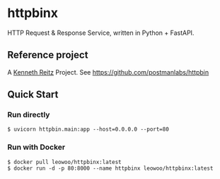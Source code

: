 # httpbinx
HTTP Request &amp; Response Service, written in Python + FastAPI.

## Reference project

A  [Kenneth Reitz](http://kennethreitz.org/bitcoin) Project. See https://github.com/postmanlabs/httpbin

## Quick Start

### Run directly

```shell
$ uvicorn httpbin.main:app --host=0.0.0.0 --port=80
```

### Run with Docker

```shell
$ docker pull leowoo/httpbinx:latest
$ docker run -d -p 80:8000 --name httpbinx leowoo/httpbinx:latest
```
